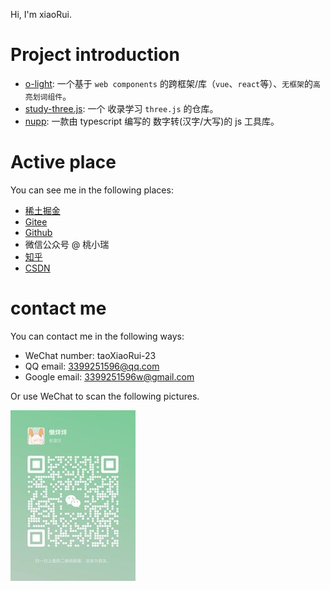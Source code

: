 

Hi, I'm xiaoRui.

# Project introduction

- [o-light](https://github.com/xiaorui-23/o-light): 一个基于 `web components` 的跨框架/库（`vue`、`react`等）、`无框架`的`高亮划词组件`。
- [study-three.js](https://github.com/xiaorui-23/study-three.js): 一个 收录学习 `three.js` 的仓库。
- [nupp](https://github.com/xiaorui-23/nupp): 一款由 typescript 编写的 数字转(汉字/大写)的 js 工具库。 



# Active place

You can see me in the following places:

- [稀土掘金](https://juejin.cn/user/1196739061361437)
- [Gitee](https://gitee.com/xiaorui-23)
- [Github](https://github.com/xiaorui-23)
- 微信公众号 @ 桃小瑞
- [知乎](https://www.zhihu.com/people/74-84-16-57)
- [CSDN](https://blog.csdn.net/qq_44500360)

# contact me

You can contact me in the following ways:

- WeChat number: taoXiaoRui-23
- QQ email: 3399251596@qq.com
- Google email: 3399251596w@gmail.com

Or use WeChat to scan the following pictures.

<img src="https://github.com/xiaorui-23/xiaorui-23/blob/master/Wechat.jpeg" width="200" height="273"></img>
